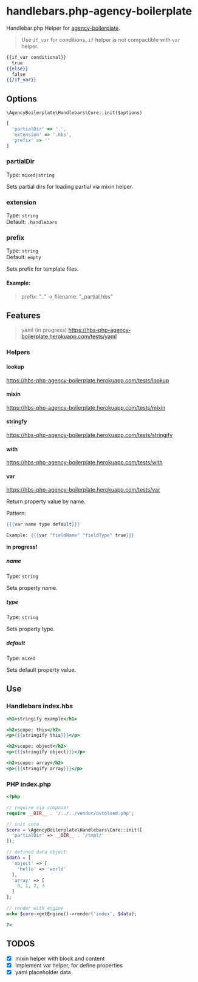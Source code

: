 # handlebars.php-agency-boilerplate

Handlebar.php Helper for [agency-boilerplate](https://github.com/StephanGerbeth/agency-boilerplate).

>Use `if_var` for conditions, `if` helper is not compactible with `var` helper.
```mustache
{{if_var conditional}}
  true
{{else}}
  false
{{/if_var}}
```

## Options

`\AgencyBoilerplate\Handlebars\Core::init($options)`

```javascript
[
  'partialDir' => '.',
  'extension' => '.hbs',
  'prefix' => ''
]
```

### partialDir

Type: `mixed|string`

Sets partial dirs for loading partial via mixin helper.

### extension

Type: `string`<br>
Default: `.handlebars`

### prefix

Type: `string`<br>
Default: `empty`

Sets prefix for template files.

#### Example:

> prefix: "_" -> filename: "_partial.hbs"

## Features

> yaml (in progress) <https://hbs-php-agency-boilerplate.herokuapp.com/tests/yaml>

### Helpers

#### lookup

<https://hbs-php-agency-boilerplate.herokuapp.com/tests/lookup>

#### mixin

<https://hbs-php-agency-boilerplate.herokuapp.com/tests/mixin>

#### stringfy

<https://hbs-php-agency-boilerplate.herokuapp.com/tests/stringify>

#### with

<https://hbs-php-agency-boilerplate.herokuapp.com/tests/with>

#### var

<https://hbs-php-agency-boilerplate.herokuapp.com/tests/var>

Return property value by name.

Pattern:

```mustache
{{{var name type default}}}

Example: {{{var "fieldName" "fieldType" true}}}
```

**in progress!**

##### name

Type: `string`

Sets property name.

##### type

Type: `string`

Sets property type.

##### default

Type: `mixed`

Sets default property value.

## Use

### Handlebars index.hbs

```mustache
<h1>stringify example</h1>

<h2>scope: this</h2>
<p>{{{stringify this}}}</p>

<h2>scope: object</h2>
<p>{{{stringify object}}}</p>

<h2>scope: array</h2>
<p>{{{stringify array}}}</p>
```

### PHP index.php

```php
<?php

// require via composer
require __DIR__ . '/../../vendor/autoload.php';

// init core
$core = \AgencyBoilerplate\Handlebars\Core::init([
  'partialDir' => __DIR__ . '/tmpl/'
]);

// defined data object
$data = [
  'object' => [
    'hello' => 'world'
  ],
  'array' => [
    0, 1, 2, 3
  ]
];

// render with engine
echo $core->getEngine()->render('index', $data);

?>
```

## TODOS

- [x] mixin helper with block and content
- [x] implement var helper, for define properties
- [x] yaml placeholder data
